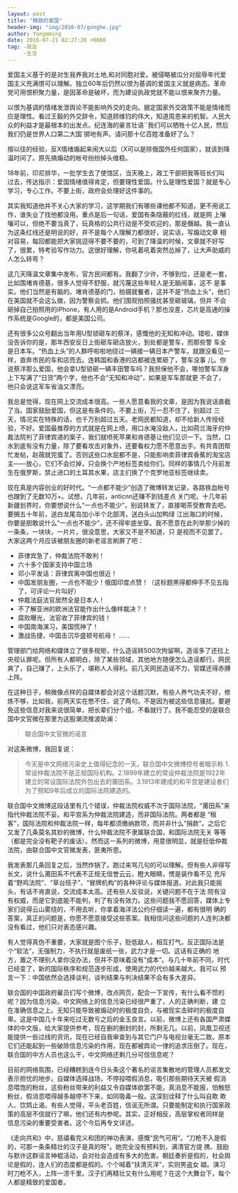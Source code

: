```yaml
---
layout: post 
title: "精致的爱国"
header-img: "img/2016-07/gonghe.jpg"
author: Yongmming
date: 2016-07-21 02:27:20 +0800
tag: -政治
     -生活
---
```


爱国主义基于的是对生我养我对土地,和对同胞对爱。被侵略被瓜分对屈辱年代爱国主义充满恨可以理解。独立60年后仍然以恨为基调的爱国主义就是病态。革命党可用恨积聚力量，是因革命是破坏，而为建设执政党就不能以恨来聚齐力量。

以恨为基调的情绪发泄舆论不能影响外交的走向。据定国家外交政策不能是情绪而应是理性。看过王毅的外交辞令，知道顾维钧的伟大，知道周恩来的机智。人民大众的利益才是最根本的出发点。纪连海的豪言壮语``我们可以牺牲十亿人民，然后我们仍是世界人口第二大国`掷地有声。请问那十亿百姓准备好了么？

按以往的经验，反X情绪煽起来闹大以后（X可以是除俄国外任何国家），就该到降温时间了。原先搞煽动的帐号纷纷掉头维稳。

18年前，印尼排华，一批学生去了使馆区，当天晚上，政工干部把我等班长们叫过去，传达指示：爱国情绪值得肯定，但要理性爱国。什么是理性爱国？就是专心学习，专心工作。不要上街，政府会处理好这件事的。

其实我知道他并不关心大家的学习，这学期我们有哪些课他都不知道。更不用说工作，谁失业了找他都没用。重点是后一句话，爱国有条隐蔽的红线，就是网 上嚷嚷可以，但绝不要当真了，玩真格的公共行动是不受欢迎的，那是僭越。我一直认为这条红线还是明说的好，并不是每个人理解力都很好，说实话，写煽动文章 相对容易，每回都能把大家挑逗得不要不要的，可到了降温的时候，文章就不好写了，很累，特考验写作功力。这很好理解，你吼着吼着突然怂掉了，让大声助威的 人怎么转弯？

这几天降温文章集中发布，官方民间都有。我翻了少许，不够到位，还是老一套，比如围堵肯德基，很多人觉得不舒服，就污蔑这些年轻人是无脑闹事，这不 是事实。他们当然是有脑的。堵肯德基的门，拍摄就餐者，这并不是“热血上头”，他们在美国就不会这么做，因为警察会抓。他们围观拍照骚扰甚至砸玻璃，但并 不会砸掉自己拍照用的iPhone，有人用的是Android手机？那也没差，芯片是高通的操作系统是Google的，都是美国公司。

还有很多公众号翻出当年用U型锁砸车的蔡洋，感慨他的无知和冲动。错啦，媒体没告诉你的是，那年西安反日上街砸车砸店放火，到处都是警车，而那些警 车全是日本车。“热血上头”的人群呼啦啦地绕过一辆接一辆日本产警车，就跟没看见一样，直奔市民的车和店而去。连韩国和香港的店都被连累砸了，警车没事 儿。你说蔡洋那么爱国，他会拿U型锁砸一辆丰田警车吗？我担保他不会，哪怕警车浑身上下写满了“日货”两个字，他也不会“无知和冲动”，如果是军车那就更 不会了，他只会说这军车省油又漂亮。

我总是觉得，现在网上交流成本很高。一些人愿意看我的文章，是因为我说话直截了当。国家鼓励爱国，但这是有条件的。不要上街，万一忍不住了，别超过 三天，情况实在特殊的话，也千万别超过五天。老网民都知道，却不给新人传授经验，不好。爱国最推荐的方式就是在网上喷，用口水淹没敌人，比如荷兰海牙的仲 裁法院判了菲律宾递的案子，我们就喷死苹果和肯德基让他们见识一下。当然，口水到底有没有力量，除了要看攻击对象外，还要看权力愿不愿意出手。有共青团帮 忙发帖，赵薇就完蛋了。否则这些口水屁都不是，只能影响卖菲律宾香蕉的淘宝店主——放心，它们不会烂掉，只会换个产地标签卖给你们。同样的事情几个月前发 生在俄罗斯，禁止进口的土耳其水果，店主们换了个克罗地亚标签继续卖。

现在真是内容创业的好时代。“一点都不能少”创造了微博转发记录，各路铁血帐号也蹭到了无数10万+。试想，几年前，anticnn还赚不到钱差点 关门呢。十几年前新疆划界时，你要想说什么“一点也不能少”，别说转发了，直接喝茶受教育去吧。要搁五十年前，送白龙尾岛加小半个北部湾，送白头山加鸭绿 江出海口的时候，你要是胆敢说什么“一点也不能少”，还不得牢底坐穿。我不愿意在此列举那少掉的一条条，一块块，一片片，很没意思，大家又不是不知道，只 是视而不见罢了。
大家这两个月应该被朋友圈的新老谣言刷屏了吧：
- 菲律宾急了，仲裁法院不敢判！
- 六十多个国家支持中国立场
- 邓小平发话：菲律宾离中国也很近！
- 中国发朋友圈，一点也不能少！俄国印度点赞！（这标题黑得都伸手不见五指了，可评论一片叫好）
- 仲裁法庭法官居然全是日本人！
- 不了解亚洲的欧洲法官能作出什么像样裁决？！
- 腐败曝光，法官收了菲律宾的钱！
- 中国南海演习，美国慌神了！
- 激战告捷，中国击沉华盛顿号航母！
......

管理部门给网络和媒体立了很多规矩，什么造谣转500次拘留啊，造谣多了还拉上央视认罪呢。但所有人都明白，除了某些领域，其他地方随便怎么造谣都行。网民爽了，自己赚了，上头乐了，堪称人人得利。前几天网民造谣不力，官媒还得赤膊上阵。

在这种日子，稍微像点样的自媒体都会对这个话题沉默，有些人养气功夫不好，修炼不够，比如我，前两天实在憋不住，说了两句。不是因为被这些信息骚扰。要避免这些信息对我来说很简单，把长辈们分个组，不看就行了。我不能忍受的是联合国中文官微在那里为这股潮流推波助澜：
>联合国中文官微的谣言

对这条微博，我回复说：

>今天是中文网络污染史上值得纪念的一天。联合国中文微博控号者暗示称 1.常设仲裁法院不是正规国际机构。2.1899年建立的常设仲裁法院是1922年建立的常设国际法院外包出去的莆田系。3.1913年建成的和平宫是建设者们为了预知9年后成立的国际法院建造的。

联合国中文微博这段话里有几个错误，仲裁法院权威不次于国际法院，“莆田系”来指代仲裁法院不妥。和平宫系为仲裁法院建造，而非国际法院。两者都是 “租客”，国际法院和仲裁法院一样，每年都须缴纳款项，而并非什么“捐款”。之后它又发了几条莫名其妙的微博，什么仲裁法院不隶属联合国，和国际法院无关 等等（都是完全没有靶子的废话）。然而这一系列的微博，用意很明显，就是贬低仲裁法院，由联合国中文官微发表，匪夷所思。

我发表那几条回复之后，当然炸锅了。跑过来骂几句的可以理解。但有些人非得写长文，说什么莆田系不代表不正规无信誉云云，瞪大眼睛，愣是装作看不见 充斥着“野鸡法院”、“草台班子”、“冒牌机构”的各种评论与媒体报道。对此我只能摇头，有话不肯直说，交流成本太高。还有些人反驳说，关键问题不在于法 院有没有权威，而是它到底能不能判，判了有没有效力。这些问题我不愿回答，媒体上专家们说得云山雾绕的，不用去听，你拿着海洋法公约仔细读一遍，都有很明 确的答案，真正的问题是，你愿不愿意接受这些答案。我相信问这些问题的人连判决都没有看过，他们只对表态感兴趣。

有人觉得真伪不重要，大家就是图个乐子，贬低敌人，相互打气。反正国际法是个“软法”，无强制力，不执行就是废纸一张，武力才是一切。这话有正确的 地方，置之不理别人拿你没办法，但并不意味着没有“成本”。与几十年前不同，时代已经变了，新的国际秩序和规范逐步形成，使用武力的代价越来越大。我可以 预言一下：中国依然会选择谈判，谈判结果与判决结果不会有多大差异。

联合国的中国政府雇员们写个微博，改点网页，配合一下宣传，有什么看不惯的呢？因为信息污染。中文网络上的信息污染已经很严重了，人的正确判断，建 立在准确信息之上。无知只能导致被煽动时的极度自负，与被现实击碎时的极度自卑。这是中国几十年来吃过无数亏之后的金玉良言。以前，微博上还有各国严肃媒 体的中文版，给大家提供参考，现在删的删封的封，所剩无几。以前，凤凰卫视还能提供一些过线的资讯，现在已经自我审查到与其它门户与电视台毫无二致。原本 它们还能起到一些破除信息污染的作用，现在都被舆论一律的追求压倒了。现在，联合国的中方人员也这么干，中文网络还剩几分可信信息呢？

目前的网络氛围，已经糟糕到连今日头条这个著名的谣言集散地的管理人员都发文表示担忧的地步。自媒体选择战场，不停投喂假消息，吸引那些期待天天被 假消息喂饱的粉丝，这些粉丝带来的利益又令自媒体欲罢不能，真消息不能报，怕触怒粉丝，假消息喂得越多越停不下来，如同吸毒一般。这深刻诠释了什么叫自欺 欺人、饮鸩止渴。有些人觉得，平头老百姓，信谣无所谓。只要能制定和执行国家政策的高层不信就行了嘛，他们还有内参呢。其实，正好相反，高层掌权者同样是 信息污染的重要受害者。这个今后再专文详述。

《走向共和》中，慈禧看完义和团的神功表演，感慨“民气可用”。“刀枪不入是假的，可那一条条精壮的汉子是真的呀”。她完全没有预料到，满清官方提 携、鼓励与默许这群谣言神棍活动，会对社会造成有多大的危害。朝廷奏折是假的，社会舆论是假的，连人们的态度都是假的。个个喊着“扶清灭洋”，实则男盗女 娼。演习时刀枪不入，上阵一溃千里。汉子们再精壮又有什么用呢？在这个大舞台下，每个人都是精致的爱国者。

